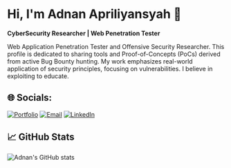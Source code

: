 # Hi, I'm Adnan Apriliyansyah 👋
**CyberSecurity Researcher | Web Penetration Tester**

Web Application Penetration Tester and Offensive Security Researcher. This profile is dedicated to sharing tools and Proof-of-Concepts (PoCs) derived from active Bug Bounty hunting. My work emphasizes real-world application of security principles, focusing on  vulnerabilities. I believe in exploiting to educate.

##  🌐 Socials:
[![Portfolio](https://img.shields.io/badge/Portfolio-%231DA1F2.svg?logo=Portfolio&logoColor=white)](https://apriliyansyah.eu.org)
[![Email](https://img.shields.io/badge/Email-D14836?logo=gmail&logoColor=white)](mailto:adnan@cyberdude.com)
[![LinkedIn](https://img.shields.io/badge/LinkedIn-%230077B5.svg?logo=linkedin&logoColor=white)](https://www.linkedin.com/in/adnanapriliyansyah)

## 📈 GitHub Stats
![Adnan's GitHub stats](https://github-readme-stats.vercel.app/api?username=AdnanApriliyansyahh&show_icons=true&theme=radical)
